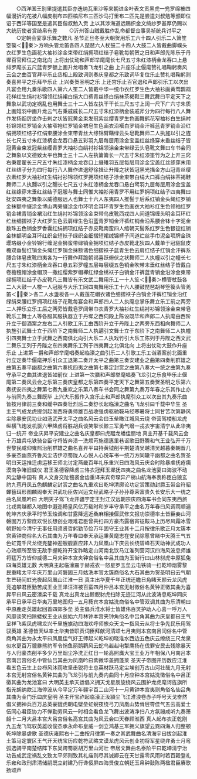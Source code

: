 <!-- { "loadSidebar": true } -->
　　○西洋国王别里提遣其臣亦迭纳瓦里沙等来朝进金叶表文贡黑虎一兠罗绵被四幅漫折的花被八幅皮剔布四匹槁尼布三匹沙马打里布二匹先是尝遣刘叔勉等颁即位诏于西洋等国至是遣其臣偕叔勉入贡  上以其涉海道远赐织金文绮纱罗甚厚仍赐以大统历使者赏绮帛有差
　　○沂州答山贼戴胜作乱命都督佥事吴祯统兵讨平之
　　○定朝会宴享乐舞之数凡  圣节正旦冬至大朝贺用乐工六十四人引乐二人箫笙箜篌＜秦＞方响头管龙笛各四人琵琶六人杖鼓二十四人大鼓二人皆戴曲脚幞头衣红罗生色画花大袖衫涂金束带红绢拥项红结子皂靴每朝贺之日和声郎先陈乐于丹墀百官拜位之南北向  上将出仗动和声郎举麾麾长七尺五寸朱红漆柄金龙吞口上悬绯罗麾长五尺蓝青罗额上画升龙唱奏飞龙引之曲  上升座乐止偃麾赞礼唱鞠躬奏风云会之曲百官拜毕乐止丞相上殿致词则奏庆皇都之乐致词毕复位乐止赞礼唱鞠躬则奏喜昇平之乐拜毕乐止  上兴奏贺圣明之乐  上还宫乐止百官退和声郎引乐工以次出凡宴会用九奏乐歌四人箫六人笙二人皆戴中华一统巾衣红罗生色大袖衫画黄莺鹦鹉花样红生绢衬衫锦领红绢裙白绢大口裤青丝绦白绢袜茶褐鞋三舞武舞曰平定天下之舞象以武功定祸乱也用舞士三十二人皆左执干干长三尺五寸上阔一尺下广六寸朱质上画雉羽中画升龙云气右秉戚戚长二尺五寸朱红漆柄金装戚斧分为四行每行八人舞作发扬蹈厉坐作击剌之状皆冠黄金束发冠紫丝缨青罗生色画舞鹤花窄袖衫白生绢衬衫锦领红罗销金大袖窄袍红罗销金裙皂生色画衣沿襈白罗销金汗裤蓝青罗销金沿红绢拥项红结子红绢束腰涂金束带青丝大绦锦臂鞲绿云头皂靴舞师二人执旌以引之旌长七尺五寸朱红漆柄金龙吞口悬五彩羽九层每层用涂金宝盖红丝绦穿末垂丝结子皆冠黄金束发冠紫丝缨青罗大袖衫白绢衬衫锦领涂金束带绿云头皂靴文舞曰车书会同之舞象以文德致太平也舞士三十二人左执籥籥长一尺五寸朱红漆筀竹为之上开三窍右秉翟翟长三尺五寸朱红漆柄金龙吞口上缀雉羽五层每层用涂金宝盖红丝绦穿末用红丝结子分为四行每行八人舞作进退舒徐揖让升降之状皆冠黑光描金方山冠青丝缨衣素红罗大袖衫红生绢衬衫锦领红罗拥项红结子涂金束带白绢大口裤白绢袜茶褐鞋舞师二人执翿以引之翿长七尺五寸朱红漆柄金龙吞口悬白鹭羽九层每层用涂金宝盖红丝绦穿末垂红丝结子冠服与舞士同惟大袖衫用青罗不用红罗拥项红结子四夷舞曰抚安四夷之舞象以威德服远人也舞士十六人东夷四人推髻于后系红销金头绳红罗销金抹额中缀涂金博山两旁缀涂金巾环明金耳环青罗生色画衣大袖衫红生色领袖红罗销金裙青销金裙沿红生绢衬衫锦领涂金束带乌皮靴西戎四人间道锦缠头明金耳环红纻丝细摺袄子大红罗生色云肩绿生色沿蓝青罗销金汗裤红销金沿系腰合钵十字泥金数珠五色销金罗香囊红绢拥项红结子赤皮靴南蛮四人绾朝天髻系红罗生色银锭红销金抹额明金耳环红织金短袄子绿织金细摺短裙绒锦裤子间道纻丝手巾泥金项牌金珠璎珞缀小金铃锦行缠泥金狮蛮带绿销金拥项红结子赤皮靴北狄四人戴单于冠貂鼠皮檐双垂髻红销金头绳红罗销金抹额诸色细摺袄子蓝青生色云肩红结子红销金汗裤系腰合钵皂皮靴四夷各为一行舞作拜跪朝谒喜跃俯伏之状舞师二人执幢以引之幢长七尺五寸朱红漆柄金龙吞口悬五彩罗幢五层每层缀五色销金吹带末垂红丝结子皆戴白卷檐氊帽涂金帽顶一撒红缨紫罗帽襻红绿金绣袄子白销金汗裤蓝青销金沿涂金束带绿拥项红结子赤皮靴凡三舞皆有乐文武二舞用乐工一十人笙＜秦＞横管杖鼓各二人大鼓一人柭一人冠服与大乐工同四夷舞用乐工十六人腰鼓琵琶胡琴箜篌头管羌笛＜秦＞各二人水盏板各一人戴莲花帽衣诸色细摺袄子白销金汗裤红销金沿红绿绢束腰红罗拥项红结子花靴每宴会和声郎四人二人执麾总掌乐舞立乐工前之两旁二人押乐立乐工后之两旁皆戴皂罗阔带巾衣青罗大袖衫红生绢衬衫锦领涂金束带皂靴乐工舞士人等各服其服执器立于丹墀之西伺殿上陈设既毕和声郎二人执麾由西阶升立于御酒案之左右二人引歌工乐工由西阶升立于丹陛上之两旁东西相向舞师二人执旌引武舞士立于西阶下之南舞师二人执翿引文舞士立于东阶下之南舞师二人执幢引四夷舞士立于武舞之西南俱北向引大乐二人执戏竹引大乐工陈列于丹陛之西文武二舞乐工列于丹陛之东四夷舞乐工列于四夷舞之北俱北向  上将出仗动大鼓作升座乐止  上进第一爵和声郎举麾唱奏起临濠之曲引乐二人引歌工乐工诣酒案前北面重行立定奏毕偃麾押乐引众工退第二奏开太平之曲第三奏安建业之曲第四奏削群雄之曲第五奏平幽都之曲第六奏抚四夷之曲第七奏定封赏之曲第八奏大一统之曲第九奏守承平之曲其进退皆如前仪  上进第一次膳和声郎举麾唱奏飞龙引之乐食毕乐止偃麾第二奏风云会之乐第三奏庆皇都之乐第四奏平定天下之舞第五奏贺圣明之乐第六奏抚安四夷之舞第七奏九重欢之乐第八奏车书会同之舞第九奏万年春之乐其作止亦与前同九奏三舞既毕  上兴大乐振作入宫乐止和声郎执麾引众工以次出其九奏乐曲皆按月律前三奏和缓中四奏壮烈后二奏舒长起临濠之曲名飞龙引曰千载中华生  圣主王气成龙虎提剑起淮西将勇师雄百战收强虏驱驰鞍马经寒暑将士同甘苦次第静风尘除暴安民功业如汤武开太平之曲名风云会曰玉垒瞰江城风云绕  帝营驾楼船龙虎纵横飞炮发机驱六甲降虏将胜胡兵谈笑掣长鲸三军勇气增一戎衣宇宙清宁从此华夷归一统开  帝业庆昇平安建业之曲名庆皇都曰虎踞龙蟠佳丽地  真主开基千载风云会十万雄兵屯铁骑台臣守将皆奔溃一洗烦苛施德惠里巷讴歌田野腾和气王业弘开千万世黎民咸仰雍熙治削群雄之曲名喜昇平曰持黄钺削平荆楚清吴越清吴越暮秦朝晋几多豪杰幽燕齐鲁风尘洁伊凉蜀陇人心悦人心悦车书一统万方同辙平幽都之曲名贺圣明曰天运推迁虏运移王师北讨定燕畿百年礼乐重兴日四海风云庆会时除暴虐抚疮痍漠南争睹旧威仪  君王圣德容降虏三恪衣冠拜玉墀抚四夷之曲名龙池宴曰海波不动风尘静中国有  真人文身交阯氊裘金齿重译来宾奇琛异产梯山航海奉表称臣白狼玄豹九苞丹凤五色麒麟定封赏之曲名九重欢曰乾坤清廓论功定赏策勋封爵玉带金符貂蝉簮珥形图麟阁奉天洪武功臣佐兴运文经武略子子孙孙尊荣富贵久长安乐大一统之曲名凤凰吟曰  大明天子驾飞龙开疆宇定王封江汉远朝宗庆四海车书会同东夷西旅北戎南越都入地图中遐迩畅皇风亿万载时和岁丰守承平之曲名万年春曰风调雨顺遍乾坤齐庆承平时节玉烛调和甘露降远近桑麻相接偃武修文报功崇德率土皆臣妾山河磐固万方黎庶欢悦长想创业艰难君臣曾共扫四方豪杰露宿宵征鞍马上历尽风霜冰雪朝野如今清宁无事任用须贤哲躬勤节俭万年固守王业其十二月按律乐歌正月太簇本宫黄钟商俗名大石其曲为万年春曰奉天承运秉黄麾志在安民除慝曾睹中天腾王气五色虹霓千尺龙绕兠鍪神迎艘舰嘉应非人力凤凰山下庆云长绕碧峰石天助神武成功人心效顺所至皆无敌手握乾符开宝祚略定山河南北饮马江淮列营河汉四海风波息师雄将猛万方皆仰威德二月夹钟本宫夹钟宫俗名中吕其曲为玉街行曰山林豺虎中原狐兔四海英雄无数  大明真主起临濠震于赫戎衣一怒星罗玉垒云屯铁骑一扫乾坤烟雾黎民重睹太平年庆万里山河磐固三月姑洗本官太簇商俗名大石其曲为贺圣明曰云气朝生芒砀间虹光夜起凤凰山江淮一日  真主出华夏千年正统还瞻日角睹天颜云龙风虎竞追攀君臣勤苦成王业王泽汪洋被百蛮四月仲吕本宫无射徵俗名黄钟正徵其曲为喜昇平曰风云密濠梁千载  真龙出真龙出鲸鲵豺虎扫除无迹江河从此波涛息乾坤同庆承平日承平日华夷万里地图归一五月蕤宾本宫姑洗商俗名中管双调其曲为乐清朝曰中原鹿走英雄起回首四郊多垒  英主倡兵淮水将士皆雄伟百灵护助人心喜一呼万人风靡谈笑扫除蝼蚁王业从兹始六月林钟本宫夹钟角俗名中吕角其曲为庆皇都曰王气呈祥飞紫凤虎啸龙兴千里旌旗动四海欢呼师旅众天戈一指风云从将士争先民乐用驾驭英雄  圣德皆天纵率土华夷皆职贡词臣拜献河清颂七月夷则本宫南吕闰俗名中管商角其曲为永太平曰凤凰佳气好王师起义乾坤初晓淮水西边五色庆云缭绕三尺龙泉似水更百万貔貅熊豹军令悄鱼丽鹅鹳风云蛇鸟赳赳电掣鹰扬在伐罪安民去残除暴天与人归豪杰削平多少万里烟尘净洗正红日一轮高照膺大宝王业万年相保八月南吕本宫南吕宫俗名中管仙吕其曲为凤凰吟曰紫微华盖拥蓬莱  圣天子帝图开历数应江淮看五色云生上台栉风沐雨攻坚击锐将士总英材跃马定尘埃创万古山河壮哉九月无射本宫无射宫俗名黄钟其曲为飞龙引与前九奏内曲同十月应钟本宫姑洗徵俗名中吕正徵其曲为龙池宴曰  大明英主承天运倡义拥天戈星辰旋绕风云围护龙虎麾诃旌旗所指羌胡纳款江海停波从今平定万年疆宇百二山河十一月黄钟本宫夷则角俗名仙吕角其曲为金门乐曰庆皇明  圣主开宝祚起临濠正汝頴尘飞江淮浪卷赤子呼号天戈奋然倡义拥神兵百万总英豪貔虎朝屯壁垒虹蜺夜绕弓刀凤凰山势耸层霄佳气五云高爱士伍同心君臣协力不惮勤劳风云一时相会看鱼龙飞舞出波涛净扫八方氛祲咸听九奏箫韶十二月大吕本宫大吕宫俗名高宫其曲为风云会曰天眷顾淮西  真人起布衣正乾刚九五龙飞驾驭英雄收俊杰承永命布皇威一剑立鸿基三军拥义旗望云霓四海人归整顿乾坤除暴虐歌  圣德庆雍熙右十二曲按月律第一奏之其武舞曲名清海宇曰拔剑起淮土策马定寰区王气开天统宝历应乾符武略文谟龙虎风云创业初将军星绕弁勇士月弯弧选骑平南楚结阵下东吴跨蜀驱胡万里山河壮  帝居文舞曲名泰阶平曰乾坤清宁治功告成武定祸乱文致太平郊则致其礼庙则尽其诚卿云在天甘露零风雨时若百榖登礼乐雍和政刑肃清储嗣既立封建乃行谗佞屏四海贤俊立朝廷玉帛钟鼓陈两楹君臣赓歌扬颂声
